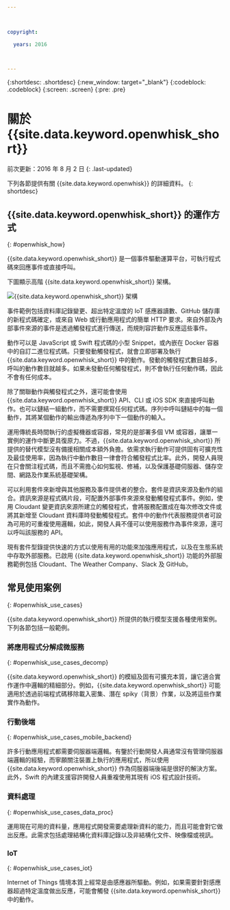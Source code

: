 ```yaml
---

 

copyright:

  years: 2016

 

---
```


{:shortdesc: .shortdesc}
{:new_window: target="_blank"}
{:codeblock: .codeblock}
{:screen: .screen}
{:pre: .pre}

# 關於 {{site.data.keyword.openwhisk_short}}

前次更新：2016 年 8 月 2 日
{: .last-updated}

下列各節提供有關 {{site.data.keyword.openwhisk}} 的詳細資料。
{: shortdesc}

## {{site.data.keyword.openwhisk_short}} 的運作方式
{: #openwhisk_how}

{{site.data.keyword.openwhisk_short}} 是一個事件驅動運算平台，可執行程式碼來回應事件或直接呼叫。

下圖顯示高階 {{site.data.keyword.openwhisk_short}} 架構。

![{{site.data.keyword.openwhisk_short}} 架構](OpenWhisk.png)

事件範例包括資料庫記錄變更、超出特定溫度的 IoT 感應器讀數、GitHub 儲存庫的新程式碼確定，或來自 Web 或行動應用程式的簡單 HTTP 要求。來自外部及內部事件來源的事件是透過觸發程式進行傳送，而規則容許動作反應這些事件。

動作可以是 JavaScript 或 Swift 程式碼的小型 Snippet，或內嵌在 Docker 容器中的自訂二進位程式碼。只要發動觸發程式，就會立即部署及執行 {{site.data.keyword.openwhisk_short}} 中的動作。發動的觸發程式數目越多，呼叫的動作數目就越多。如果未發動任何觸發程式，則不會執行任何動作碼，因此不會有任何成本。

除了關聯動作與觸發程式之外，還可能會使用 {{site.data.keyword.openwhisk_short}} API、CLI 或 iOS SDK 來直接呼叫動作。也可以鏈結一組動作，而不需要撰寫任何程式碼。序列中呼叫鏈結中的每一個動作，其將某個動作的輸出傳遞為序列中下一個動作的輸入。

運用傳統長時間執行的虛擬機器或容器，常見的是部署多個 VM 或容器，讓單一實例的運作中斷更具復原力。不過，{{site.data.keyword.openwhisk_short}} 所提供的替代模型沒有備援相關成本額外負擔。依需求執行動作可提供固有可擴充性及最佳使用率，因為執行中動作數目一律會符合觸發程式比率。此外，開發人員現在只會關注程式碼，而且不需擔心如何監視、修補，以及保護基礎伺服器、儲存空間、網路及作業系統基礎架構。

可以利用套件來新增與其他服務及事件提供者的整合。套件是資訊來源及動作的組合。資訊來源是程式碼片段，可配置外部事件來源來發動觸發程式事件。例如，使用 Cloudant 變更資訊來源所建立的觸發程式，會將服務配置成在每次修改文件或將其新增至 Cloudant 資料庫時發動觸發程式。套件中的動作代表服務提供者可設為可用的可重複使用邏輯，如此，開發人員不僅可以使用服務作為事件來源，還可以呼叫該服務的 API。

現有套件型錄提供快速的方式以使用有用的功能來加強應用程式，以及在生態系統中存取外部服務。已啟用 {{site.data.keyword.openwhisk_short}} 功能的外部服務範例包括 Cloudant、The Weather Company、Slack 及 GitHub。



## 常見使用案例
{: #openwhisk_use_cases}

{{site.data.keyword.openwhisk_short}} 所提供的執行模型支援各種使用案例。下列各節包括一般範例。

### 將應用程式分解成微服務
{: #openwhisk_use_cases_decomp}

{{site.data.keyword.openwhisk_short}} 的模組及固有可擴充本質，讓它適合實作運作中邏輯的精細部分。例如，{{site.data.keyword.openwhisk_short}} 可能適用於透過前端程式碼移除載入密集、潛在 spiky（背景）作業，以及將這些作業實作為動作。

### 行動後端
{: #openwhisk_use_cases_mobile_backend}

許多行動應用程式都需要伺服器端邏輯。有鑒於行動開發人員通常沒有管理伺服器端邏輯的經驗，而寧願關注裝置上執行的應用程式，所以使用 {{site.data.keyword.openwhisk_short}} 作為伺服器端後端是很好的解決方案。此外，Swift 的內建支援容許開發人員重複使用其現有 iOS 程式設計技術。

### 資料處理
{: #openwhisk_use_cases_data_proc}

運用現在可用的資料量，應用程式開發需要處理新資料的能力，而且可能會對它做出反應。此需求包括處理結構化資料庫記錄以及非結構化文件、映像檔或視訊。

### IoT
{: #openwhisk_use_cases_iot}

Internet of Things 情境本質上經常是由感應器所驅動。例如，如果需要針對感應器超過特定溫度做出反應，可能會觸發 {{site.data.keyword.openwhisk_short}} 中的動作。
